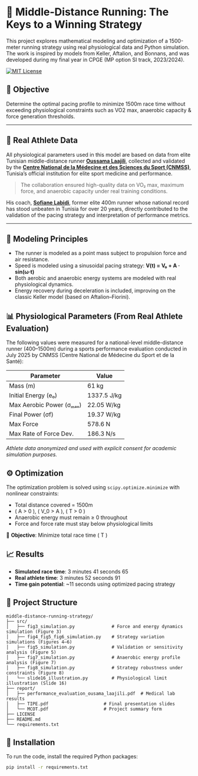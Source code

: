# 🏃 Middle-Distance Running: The Keys to a Winning Strategy

This project explores mathematical modeling and optimization of a 1500-meter running strategy using real physiological data and Python simulation. The work is inspired by models from Keller, Aftalion, and Bonnans, and was developed during my final year in CPGE (MP option SI track, 2023/2024).

[![MIT License](https://img.shields.io/badge/license-MIT-blue.svg)](LICENSE)

## 🎯 Objective

Determine the optimal pacing profile to minimize 1500m race time without exceeding physiological constraints such as VO2 max, anaerobic capacity & force generation thresholds.

---

## 🧪 Real Athlete Data

All physiological parameters used in this model are based on data from elite Tunisian middle-distance runner [**Oussama Laajili**](https://worldathletics.org/athletes/tunisia/osama-al-ajili-15036538), collected and validated by the [**Centre National de la Médecine et des Sciences du Sport (CNMSS)**](https://cnmss.tn/), Tunisia’s official institution for elite sport medicine and performance.

> The collaboration ensured high-quality data on VO₂ max, maximum force, and anaerobic capacity under real training conditions.

His coach, [**Sofiane Labidi**](https://fr.wikipedia.org/wiki/Sofiane_Labidi), former elite 400m runner whose national record has stood unbeaten in Tunisia for over 20 years, directly contributed to the validation of the pacing strategy and interpretation of performance metrics.

---

## 🧠 Modeling Principles

- The runner is modeled as a point mass subject to propulsion force and air resistance.
- Speed is modeled using a sinusoidal pacing strategy:  **V(t) = V₀ + A · sin(ω·t)**
- Both aerobic and anaerobic energy systems are modeled with real physiological dynamics.
- Energy recovery during deceleration is included, improving on the classic Keller model (based on Aftalion–Fiorini).

## 📊 Physiological Parameters (From Real Athlete Evaluation)

The following values were measured for a national-level middle-distance runner (400–1500m) during a sports performance evaluation conducted in July 2025 by CNMSS (Centre National de Médecine du Sport et de la Santé):

| Parameter                     | Value        |
|------------------------------|--------------|
| Mass (m)                     | 61 kg        |
| Initial Energy (e₀)          | 1337.5 J/kg  |
| Max Aerobic Power (σₘₐₓ)     | 22.05 W/kg   |
| Final Power (σf)             | 19.37 W/kg   |
| Max Force                    | 578.6 N      |
| Max Rate of Force Dev.       | 186.3 N/s    |

*Athlete data anonymized and used with explicit consent for academic simulation purposes.*

## ⚙️ Optimization

The optimization problem is solved using `scipy.optimize.minimize` with nonlinear constraints:

- Total distance covered = 1500m
- \( A > 0 \), \( V_0 > A \), \( T > 0 \)
- Anaerobic energy must remain ≥ 0 throughout
- Force and force rate must stay below physiological limits

🎯 **Objective**: Minimize total race time \( T \)

## 📈 Results

- **Simulated race time**: 3 minutes 41 seconds 65
- **Real athlete time**: 3 minutes 52 seconds 91
- **Time gain potential**: ~11 seconds using optimized pacing strategy

## 📁 Project Structure

```plaintext
middle-distance-running-strategy/
├── src/
│   ├── fig3_simulation.py              # Force and energy dynamics simulation (Figure 3)
│   ├── fig4_fig5_fig6_simulation.py    # Strategy variation simulations (Figures 4–6)
│   ├── fig5_simulation.py              # Validation or sensitivity analysis (Figure 5)
│   ├── fig7_simulation.py              # Anaerobic energy profile analysis (Figure 7)
│   ├── fig8_simulation.py              # Strategy robustness under constraints (Figure 8)
│   └── slide16_illustration.py         # Physiological limit illustration (Slide 16)
├── report/
│   ├── performance_evaluation_ousama_laajili.pdf  # Medical lab results
│   ├── TIPE.pdf                     # Final presentation slides
│   └── MCOT.pdf                     # Project summary form
├── LICENSE
├── README.md
└── requirements.txt
```

## 🔧 Installation

To run the code, install the required Python packages:

```bash
pip install -r requirements.txt
